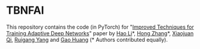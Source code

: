 # TBNFAI

This repository contains the code (in PyTorch) for "[Improved Techniques for Training Adaptive Deep Networks](https://github.com/kalviny/IMTT)" paper by [Hao Li](https://github.com/cpsxhao)\*, [Hong Zhang](https://github.com/kalviny)\*, [Xiaojuan Qi](https://xjqi.github.io/), [Ruigang Yang](http://research.baidu.com/People/index-view?id=114) and [Gao Huang](http://www.gaohuang.net/) (* Authors contributed equally).
